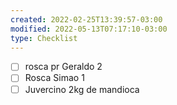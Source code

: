 ```yaml
---
created: 2022-02-25T13:39:57-03:00
modified: 2022-05-13T07:17:10-03:00
type: Checklist
---
```


- [ ] rosca pr Geraldo 2
- [ ] Rosca Simao 1
- [ ] Juvercino 2kg de mandioca

